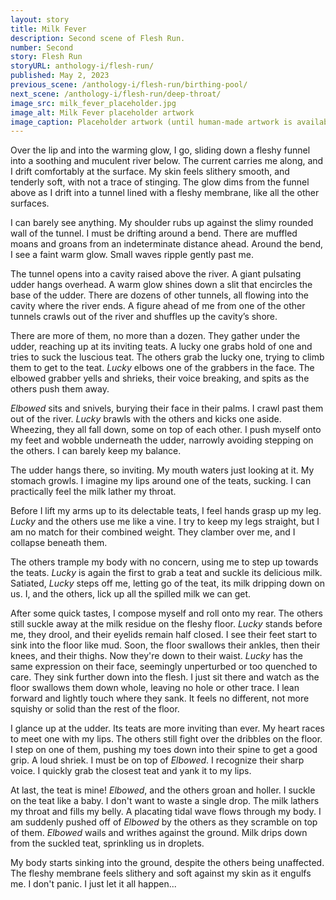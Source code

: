 ```yaml
---
layout: story
title: Milk Fever
description: Second scene of Flesh Run.
number: Second
story: Flesh Run
storyURL: anthology-i/flesh-run/
published: May 2, 2023
previous_scene: /anthology-i/flesh-run/birthing-pool/
next_scene: /anthology-i/flesh-run/deep-throat/
image_src: milk_fever_placeholder.jpg
image_alt: Milk Fever placeholder artwork
image_caption: Placeholder artwork (until human-made artwork is available) generated by Schizoid Nightmares on April 26, 2023, using <a href='https://creator.nightcafe.studio/creation/0Co6EK9h4RVLI0fXGEA5' target='_blank'>NightCafe</a> (Stable Diffusion v1.5), licensed under <a href='https://creativecommons.org/publicdomain/zero/1.0/' target='_blank'>CC0 1.0</a>.
---
```


Over the lip and into the warming glow, I go, sliding down a fleshy funnel into a soothing and muculent river below. The current carries me along, and I drift comfortably at the surface. My skin feels slithery smooth, and tenderly soft, with not a trace of stinging. The glow dims from the funnel above as I drift into a tunnel lined with a fleshy membrane, like all the other surfaces.

I can barely see anything. My shoulder rubs up against the slimy rounded wall of the tunnel. I must be drifting around a bend. There are muffled moans and groans from an indeterminate distance ahead. Around the bend, I see a faint warm glow. Small waves ripple gently past me.

The tunnel opens into a cavity raised above the river. A giant pulsating udder hangs overhead. A warm glow shines down a slit that encircles the base of the udder. There are dozens of other tunnels, all flowing into the cavity where the river ends. A figure ahead of me from one of the other tunnels crawls out of the river and shuffles up the cavity’s shore.

There are more of them, no more than a dozen. They gather under the udder, reaching up at its inviting teats. A lucky one grabs hold of one and tries to suck the luscious teat. The others grab the lucky one, trying to climb them to get to the teat. *Lucky* elbows one of the grabbers in the face. The elbowed grabber yells and shrieks, their voice breaking, and spits as the others push them away.

*Elbowed* sits and snivels, burying their face in their palms. I crawl past them out of the river. *Lucky* brawls with the others and kicks one aside. Wheezing, they all fall down, some on top of each other. I push myself onto my feet and wobble underneath the udder, narrowly avoiding stepping on the others. I can barely keep my balance.

The udder hangs there, so inviting. My mouth waters just looking at it. My stomach growls. I imagine my lips around one of the teats, sucking. I can practically feel the milk lather my throat.

Before I lift my arms up to its delectable teats, I feel hands grasp up my leg. *Lucky* and the others use me like a vine. I try to keep my legs straight, but I am no match for their combined weight. They clamber over me, and I collapse beneath them.

The others trample my body with no concern, using me to step up towards the teats. *Lucky* is again the first to grab a teat and suckle its delicious milk. Satiated, *Lucky* steps off me, letting go of the teat, its milk dripping down on us. I, and the others, lick up all the spilled milk we can get.

After some quick tastes, I compose myself and roll onto my rear. The others still suckle away at the milk residue on the fleshy floor. *Lucky* stands before me, they drool, and their eyelids remain half closed. I see their feet start to sink into the floor like mud. Soon, the floor swallows their ankles, then their knees, and their thighs. Now they're down to their waist. *Lucky* has the same expression on their face, seemingly unperturbed or too quenched to care. They sink further down into the flesh. I just sit there and watch as the floor swallows them down whole, leaving no hole or other trace. I lean forward and lightly touch where they sank. It feels no different, not more squishy or solid than the rest of the floor.

I glance up at the udder. Its teats are more inviting than ever. My heart races to meet one with my lips. The others still fight over the dribbles on the floor. I step on one of them, pushing my toes down into their spine to get a good grip. A loud shriek. I must be on top of *Elbowed*. I recognize their sharp voice. I quickly grab the closest teat and yank it to my lips.

At last, the teat is mine! *Elbowed*, and the others groan and holler. I suckle on the teat like a baby. I don't want to waste a single drop. The milk lathers my throat and fills my belly. A placating tidal wave flows through my body. I am suddenly pushed off of *Elbowed* by the others as they scramble on top of them. *Elbowed* wails and writhes against the ground. Milk drips down from the suckled teat, sprinkling us in droplets.

My body starts sinking into the ground, despite the others being unaffected. The fleshy membrane feels slithery and soft against my skin as it engulfs me. I don't panic. I just let it all happen...